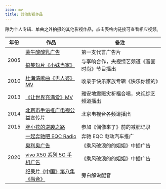 ```yaml
---
icon: mv
title: 其他影视作品
---
```


除为个人专辑、单曲之外拍摄的其他影视作品，点击表格内链接可查看相应视频。

<table>
<thead>
<tr>
    <th>年份</th>
    <th>作品</th>
    <th>备注</th>
</tr>
</thead>
<tbody>
<tr>
    <td rowspan="2">2005</td>
    <td><a href="https://www.bilibili.com/video/BV15x411e7g1" target="_blank" rel="noopener noreferrer">蒙牛酸酸乳广告</a></td>
    <td>第一支代言广告片</td>
</tr>
<tr>
    <td><a href="https://www.bilibili.com/video/BV1NV41167Qy" target="_blank" rel="noopener noreferrer">搞笑短片《小妹当家》</a></td>
    <td>与李响合作，央视综艺频道《音画时尚》节目播出</td>
</tr>
<tr>
    <td>2010</td>
    <td><a href="https://www.bilibili.com/video/BV18v411y7Pe" target="_blank" rel="noopener noreferrer">杜海涛歌曲《男人婆》MV</a></td>
    <td>收录于快乐家族专辑《快乐你懂的》</td>
</tr>
<tr>
    <td>2013</td>
    <td><a href="https://www.bilibili.com/video/BV1Px411a7Fg?p=3" target="_blank" rel="noopener noreferrer">《让世界充满爱》MV</a></td>
    <td>雅安地震赈灾祈福合唱，央视综艺频道播出</td>
</tr>
<tr>
    <td>2014</td>
    <td><a href="https://www.bilibili.com/video/BV1q7411d7oX" target="_blank" rel="noopener noreferrer">北京市手语推广电视公益宣传片</a></td>
    <td>北京电视台各频道播出</td>
</tr>
<tr>
    <td>2015</td>
    <td><a href="https://www.bilibili.com/video/BV16y4y1m7uq" target="_blank" rel="noopener noreferrer">胖小花的逆袭之路</a></td>
    <td>参加《偶像来了》前的减肥记录</td>
</tr>
<tr>
    <td rowspan="4">2020</td>
    <td><a href="https://www.bilibili.com/video/BV1H54y1B7yQ" target="_blank" rel="noopener noreferrer">一起奔驰吧 EQC Radio</a></td>
    <td>奔驰 EQC 电动汽车推广</td>
</tr>
<tr>
    <td><a href="https://www.bilibili.com/video/BV1az4y1X7xy" target="_blank" rel="noopener noreferrer">奥利奥广告</a></td>
    <td>《乘风破浪的的姐姐》中插广告</td>
</tr>
<tr>
    <td><a href="https://www.bilibili.com/video/BV1LZ4y1u7Pe" target="_blank" rel="noopener noreferrer">vivo X50 系列 5G 手机广告</a></td>
    <td>《乘风破浪的的姐姐》中插广告</td>
</tr>
<tr>
    <td><a href="https://www.mgtv.com/b/356432/10776457.html" target="_blank" rel="noopener noreferrer">纪录片《中国》第八集《融合》</a></td>
    <td>旁白解说配音</td>
</tr>
</tbody>
</table>
